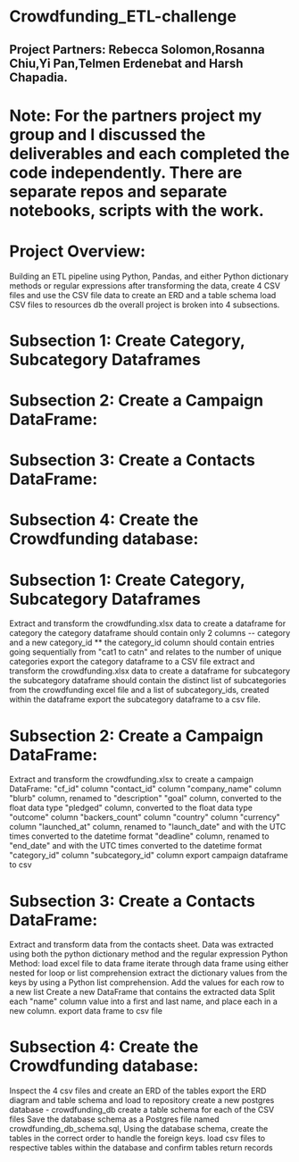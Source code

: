 # Crowdfunding_ETL-challenge
## Project Partners: Rebecca Solomon,Rosanna Chiu,Yi Pan,Telmen Erdenebat and Harsh Chapadia.

# Note: For the partners project my group and I discussed the deliverables and each completed the code independently. There are separate repos and separate notebooks, scripts with the work.

# Project Overview:

Building an ETL pipeline using Python, Pandas, and either Python dictionary methods or regular expressions
after transforming the data, create 4 CSV files and use the CSV file data to create an ERD and a table schema
load CSV files to resources db
the overall project is broken into 4 subsections.

# Subsection 1: Create Category, Subcategory Dataframes
# Subsection 2: Create a Campaign DataFrame:
# Subsection 3: Create a Contacts DataFrame:
# Subsection 4: Create the Crowdfunding database:





# Subsection 1: Create Category, Subcategory Dataframes

Extract and transform the crowdfunding.xlsx data to create a dataframe for category
the category dataframe should contain only 2 columns -- category and a new category_id ** the category_id column should contain entries going sequentially from "cat1 to catn" and relates to the number of unique categories
export the category dataframe to a CSV file
extract and transform the crowdfunding.xlsx data to create a dataframe for subcategory
the subcategory dataframe should contain the distinct list of subcategories from the crowdfunding excel file and a list of subcategory_ids, created within the dataframe
export the subcategory dataframe to a csv file.

# Subsection 2: Create a Campaign DataFrame:

Extract and transform the crowdfunding.xlsx to create a campaign DataFrame:
"cf_id" column
"contact_id" column
"company_name" column
"blurb" column, renamed to "description"
"goal" column, converted to the float data type
"pledged" column, converted to the float data type
"outcome" column
"backers_count" column
"country" column
"currency" column
"launched_at" column, renamed to "launch_date" and with the UTC times converted to the datetime format
"deadline" column, renamed to "end_date" and with the UTC times converted to the datetime format
"category_id" column
"subcategory_id" column
export campaign dataframe to csv

# Subsection 3: Create a Contacts DataFrame:

Extract and transform data from the contacts sheet. Data was extracted using both the python dictionary method and the regular expression
Python Method:
load excel file to data frame
iterate through data frame using either nested for loop or list comprehension
extract the dictionary values from the keys by using a Python list comprehension.
Add the values for each row to a new list
Create a new DataFrame that contains the extracted data
Split each "name" column value into a first and last name, and place each in a new column.
export data frame to csv file

# Subsection 4: Create the Crowdfunding database:

Inspect the 4 csv files and create an ERD of the tables
export the ERD diagram and table schema and load to repository
create a new postgres database - crowdfunding_db
create a table schema for each of the CSV files
Save the database schema as a Postgres file named crowdfunding_db_schema.sql,
Using the database schema, create the tables in the correct order to handle the foreign keys.
load csv files to respective tables within the database and confirm tables return records
